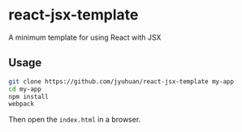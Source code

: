 # react-jsx-template
A minimum template for using React with JSX

## Usage

```bash
git clone https://github.com/jyuhuan/react-jsx-template my-app
cd my-app
npm install
webpack
```

Then open the `index.html` in a browser.
